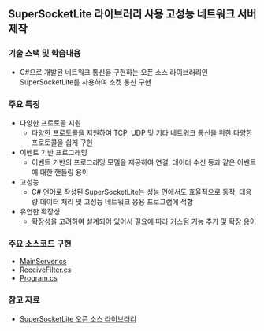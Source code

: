 ## SuperSocketLite 라이브러리 사용 고성능 네트워크 서버 제작

### 기술 스택 및 학습내용
- C#으로 개발된 네트워크 통신을 구현하는 오픈 소스 라이브러리인 SuperSocketLite를 사용하여 소켓 통신 구현

### 주요 특징
- 다양한 프로토콜 지원
  - 다양한 프로토콜을 지원하여 TCP, UDP 및 기타 네트워크 통신을 위한 다양한 프로토콜을 쉽게 구현
- 이벤트 기반 프로그래밍
  - 이벤트 기반의 프로그래밍 모델을 제공하여 연결, 데이터 수신 등과 같은 이벤트에 대한 핸들링 용이
- 고성능
  - C# 언어로 작성된 SuperSocketLite는 성능 면에서도 효율적으로 동작, 대용량 데이터 처리 및 고성능 네트워크 응용 프로그램에 적합
- 유연한 확장성
  - 확장성을 고려하여 설계되어 있어서 필요에 따라 커스텀 기능 추가 및 확장 용이

### 주요 소스코드 구현
- [MainServer.cs](EchoServer/MainServer.cs)
- [ReceiveFilter.cs](EchoServer/ReceiveFilter.cs)
- [Program.cs](EchoServer/Program.cs)
 
### 참고 자료
- [SuperSocketLite 오픈 소스 라이브러리](https://github.com/jacking75/SuperSocketLite)
